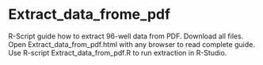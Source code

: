 # Extract_data_frome_pdf
R-Script guide how to extract 96-well data from PDF.
Download all files. 
Open Extract_data_from_pdf.html with any browser to read complete guide.
Use R-script Extract_data_from_pdf.R to run extraction in R-Studio.
